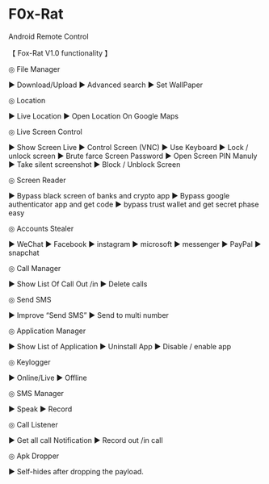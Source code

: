 # F0x-Rat
Android Remote Control


【 Fox-Rat V1.0 functionality 】

◎ File Manager 

► Download/Upload
► Advanced search
► Set WallPaper

◎ Location

► Live Location
► Open Location On Google Maps

◎ Live Screen Control

► Show Screen Live
► Control Screen (VNC)
► Use Keyboard
► Lock / unlock screen
► Brute farce Screen Password
► Open Screen PIN Manuly
► Take silent screenshot
► Block / Unblock Screen

◎ Screen Reader

► Bypass black screen of banks and crypto app
► Bypass google authenticator app and get code
► bypass trust wallet and get secret phase easy

◎ Accounts Stealer

► WeChat 
► Facebook 
► instagram 
► microsoft
► messenger 
► PayPal 
► snapchat 

◎ Call Manager

► Show List Of Call Out /in
► Delete calls

◎ Send SMS

► Improve “Send SMS”
► Send to multi number

◎ Application Manager

► Show List of Application
► Uninstall App
► Disable / enable app

◎ Keylogger

► Online/Live 
► Offline 

◎ SMS Manager

► Speak
► Record

◎ Call Listener

► Get all call Notification
► Record out /in call


◎ Apk Dropper

► Self-hides after dropping the payload.
